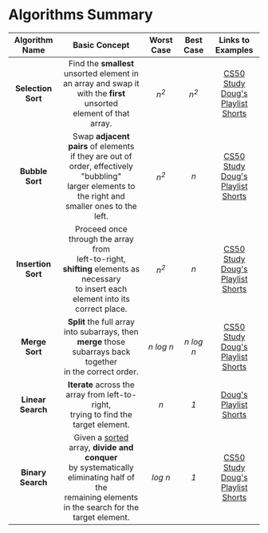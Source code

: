 # Algorithms Summary

| Algorithm Name | Basic Concept | Worst Case | Best Case | Links to Examples |
| :-----:    | :-----: | :-----: | :-----: | :-----------: |
| **Selection <br>Sort** | Find the **smallest** unsorted element in <br>an array and swap it with the **first** unsorted <br>element of that array. | _n<sup>2</sup>_ | _n<sup>2</sup>_ | <a href="https://study.cs50.net/selection_sort" target="_blank">CS50 Study</a><br><a href="https://www.youtube.com/watch?v=lx9G71uLXIg&list=PLhQjrBD2T382Bh-sc1w74c4V6_G2byC-T&index=3" target="_blank">Doug's Playlist</a><br><a href="https://www.youtube.com/watch?v=f8hXR_Hvybo&index=7&list=PLhQjrBD2T3814twtDT9AHu1fnzHB0yAiE" target="_blank">Shorts</a> |
| **Bubble <br>Sort** | Swap **adjacent pairs** of elements <br>if they are out of order, effectively "bubbling" <br>larger elements to the right and <br>smaller ones to the left. |   _n<sup>2</sup>_ | _n_ | <a href="https://study.cs50.net/bubble_sort" target="_blank">CS50 Study</a><br><a href="https://www.youtube.com/watch?v=Ui97-_n5xjo&list=PLhQjrBD2T382Bh-sc1w74c4V6_G2byC-T&index=4" target="_blank">Doug's Playlist</a><br><a href="https://www.youtube.com/watch?v=8Kp-8OGwphY&index=3&list=PLhQjrBD2T3814twtDT9AHu1fnzHB0yAiE" target="_blank">Shorts</a> |
| **Insertion <br>Sort** |  Proceed once through the array from <br>left-to-right, **shifting** elements as necessary <br>to insert each element into its correct place. | _n<sup>2</sup>_ | _n_ | <a href="https://study.cs50.net/insertion_sort" target="_blank">CS50 Study</a><br><a href="https://www.youtube.com/watch?v=TwGb6ohsvUU&list=PLhQjrBD2T382Bh-sc1w74c4V6_G2byC-T&index=5" target="_blank">Doug's Playlist</a><br><a href="https://www.youtube.com/watch?v=DFG-XuyPYUQ&index=4&list=PLhQjrBD2T3814twtDT9AHu1fnzHB0yAiE" target="_blank">Shorts</a> | 
| **Merge <br>Sort** | **Split** the full array into subarrays, then <br>**merge** those subarrays back together <br>in the correct order. | _n log n_ | _n log n_ | <a href="https://study.cs50.net/merge_sort" target="_blank">CS50 Study</a><br><a href="https://www.youtube.com/watch?v=sWtYJv_YXbo&index=6&list=PLhQjrBD2T382Bh-sc1w74c4V6_G2byC-T" target="_blank">Doug's Playlist</a><br><a href="https://www.youtube.com/watch?v=EeQ8pwjQxTM" target="_blank">Shorts</a> |
| **Linear <br>Search** | **Iterate** across the array from left-to-right, <br>trying to find the target element. | _n_ | _1_ | <a href="https://www.youtube.com/watch?v=vZWfKBdSgXI&index=7&list=PLhQjrBD2T382Bh-sc1w74c4V6_G2byC-T" target="_blank">Doug's Playlist</a><br><a href="https://www.youtube.com/watch?v=CX2CYIJLwfg&list=PLhQjrBD2T3814twtDT9AHu1fnzHB0yAiE&index=5" target="_blank">Shorts</a> | 
| **Binary <br>Search** | Given a <u>sorted</u> array, **divide and conquer** <br>by systematically eliminating half of the <br>remaining elements in the search for the target element. | _log n_ | _1_ | <a href="https://study.cs50.net/binary_search" target="_blank">CS50 Study</a><br><a href="https://www.youtube.com/watch?v=5xlIPT1FRcA&index=8&list=PLhQjrBD2T382Bh-sc1w74c4V6_G2byC-T" target="_blank">Doug's Playlist</a><br><a href="https://www.youtube.com/watch?v=D5SrAga1pno&index=2&list=PLhQjrBD2T3814twtDT9AHu1fnzHB0yAiE" target="_blank">Shorts</a> |
